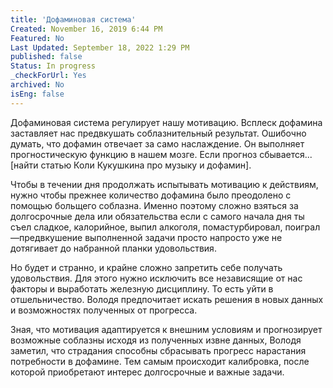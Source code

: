 ```yaml
---
title: 'Дофаминовая система'
Created: November 16, 2019 6:44 PM
Featured: No
Last Updated: September 18, 2022 1:29 PM
published: false
Status: In progress
_checkForUrl: Yes
archived: No
isEng: false
---
```


Дофаминовая система регулирует нашу мотивацию. Всплеск дофамина заставляет нас предвкушать соблазнительный результат. Ошибочно думать, что дофамин отвечает за само наслаждение. Он выполняет прогностическую функцию в нашем мозге. Если прогноз сбывается... [найти статью Коли Кукушкина про музыку и дофамин].

Чтобы в течении дня продолжать испытывать мотивацию к действиям, нужно чтобы прежнее количество дофамина было преодолено с помощью больщего соблазна. Именно поэтому сложно взяться за долгосрочные дела или обязательства если с самого начала дня ты съел сладкое, калорийное, выпил алкоголя, помастурбировал, поиграл —предвкушение выполненной задачи просто напросто уже не дотягивает до набранной планки удовольствия.

Но будет и странно, и крайне сложно запретить себе получать удовольствия. Для этого нужно исключить все независящие от нас факторы и выработать железную дисциплину. То есть уйти в отшельничество. Володя предпочитает искать решения в новых данных и возможностях полученных от прогресса.

Зная, что мотивация адаптируется к внешним условиям и прогнозирует возможные соблазны исходя из полученных извне данных, Володя заметил, что страдания способны сбрасывать прогресс нарастания потребности в дофамине. Тем самым происходит калибровка, после которой приобретают интерес долгосрочные и важные задачи.